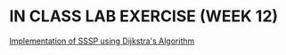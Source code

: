  # IN CLASS LAB EXERCISE (WEEK 12)


[Implementation of SSSP using Dijkstra's Algorithm](https://github.com/kumudh-ranasinghe/DSA/blob/6180c4dca639a15c507f0428e0c2a8db7d79c3ff/LAB%2010%20/graph.cpp)
